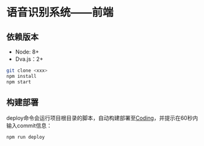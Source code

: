 # 语音识别系统——前端

## 依赖版本

- Node: 8+
- Dva.js：2+

```bash
git clone <xxx> 
npm install
npm start
```

## 构建部署

deploy命令会运行项目根目录的脚本，自动构建部署至[Coding](https://coding.net)，并提示在60秒内输入commit信息：

```bash
npm run deploy
```
